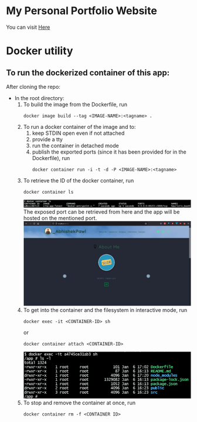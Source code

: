 # My Personal Portfolio Website

You can visit [Here](https://abhishekpawl.vercel.app/)

# Docker utility

## To run the dockerized container of this app:

After cloning the repo:

* In the root directory:
    1. To build the image from the Dockerfile, run
        ```
        docker image build --tag <IMAGE-NAME>:<tagname> .
        ```
    1. To run a docker container of the image and to:
        1. keep STDIN open even if not attached
        1. provide a tty
        1. run the container in detached mode
        1. publish the exported ports (since it has been provided for in the Dockerfile), run
            ```
            docker container run -i -t -d -P <IMAGE-NAME>:<tagname>
            ```
    1. To retrieve the ID of the docker container, run
        ```
        docker container ls
        ```
        ![docker container ls](readmeAssets/portR.png)
        The exposed port can be retrieved from here and the app will be hosted on the mentioned port.
        ![site](readmeAssets/site.png)
    1. To get into the container and the filesystem in interactive mode, run
        ```
        docker exec -it <CONTAINER-ID> sh
        ```
        or
        ```
        docker container attach <CONTAINER-ID>
        ```
        ![docker exec --it 'CONTAINER-ID' sh](readmeAssets/exec.png)
    1. To stop and remove the container at once, run
        ```
        docker container rm -f <CONTAINER ID>
        ```

